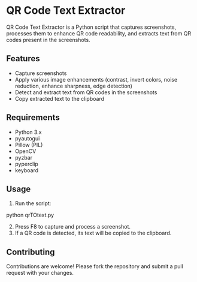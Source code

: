 # QR Code Text Extractor

QR Code Text Extractor is a Python script that captures screenshots, processes them to enhance QR code readability, and extracts text from QR codes present in the screenshots.

## Features

- Capture screenshots
- Apply various image enhancements (contrast, invert colors, noise reduction, enhance sharpness, edge detection)
- Detect and extract text from QR codes in the screenshots
- Copy extracted text to the clipboard

## Requirements

- Python 3.x
- pyautogui
- Pillow (PIL)
- OpenCV
- pyzbar
- pyperclip
- keyboard

## Usage

1. Run the script:

python qrTOtext.py

2. Press F8 to capture and process a screenshot.
3. If a QR code is detected, its text will be copied to the clipboard.

## Contributing

Contributions are welcome! Please fork the repository and submit a pull request with your changes.
